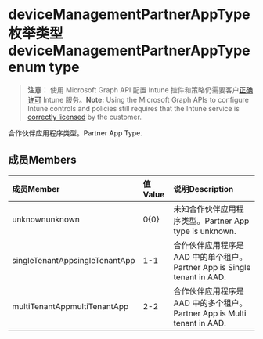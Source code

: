 # <a name="devicemanagementpartnerapptype-enum-type"></a><span data-ttu-id="97664-101">deviceManagementPartnerAppType 枚举类型</span><span class="sxs-lookup"><span data-stu-id="97664-101">deviceManagementPartnerAppType enum type</span></span>

> <span data-ttu-id="97664-102">**注意：** 使用 Microsoft Graph API 配置 Intune 控件和策略仍需要客户[正确许可](https://go.microsoft.com/fwlink/?linkid=839381) Intune 服务。</span><span class="sxs-lookup"><span data-stu-id="97664-102">**Note:** Using the Microsoft Graph APIs to configure Intune controls and policies still requires that the Intune service is [correctly licensed](https://go.microsoft.com/fwlink/?linkid=839381) by the customer.</span></span>

<span data-ttu-id="97664-103">合作伙伴应用程序类型。</span><span class="sxs-lookup"><span data-stu-id="97664-103">Partner App Type.</span></span>
## <a name="members"></a><span data-ttu-id="97664-104">成员</span><span class="sxs-lookup"><span data-stu-id="97664-104">Members</span></span>
|<span data-ttu-id="97664-105">成员</span><span class="sxs-lookup"><span data-stu-id="97664-105">Member</span></span>|<span data-ttu-id="97664-106">值</span><span class="sxs-lookup"><span data-stu-id="97664-106">Value</span></span>|<span data-ttu-id="97664-107">说明</span><span class="sxs-lookup"><span data-stu-id="97664-107">Description</span></span>|
|:---|:---|:---|
|<span data-ttu-id="97664-108">unknown</span><span class="sxs-lookup"><span data-stu-id="97664-108">unknown</span></span>|<span data-ttu-id="97664-109">0</span><span class="sxs-lookup"><span data-stu-id="97664-109">{0}</span></span>|<span data-ttu-id="97664-110">未知合作伙伴应用程序类型。</span><span class="sxs-lookup"><span data-stu-id="97664-110">Partner App type is unknown.</span></span>|
|<span data-ttu-id="97664-111">singleTenantApp</span><span class="sxs-lookup"><span data-stu-id="97664-111">singleTenantApp</span></span>|<span data-ttu-id="97664-112">1</span><span class="sxs-lookup"><span data-stu-id="97664-112">-1</span></span>|<span data-ttu-id="97664-113">合作伙伴应用程序是 AAD 中的单个租户。</span><span class="sxs-lookup"><span data-stu-id="97664-113">Partner App is Single tenant in AAD.</span></span>|
|<span data-ttu-id="97664-114">multiTenantApp</span><span class="sxs-lookup"><span data-stu-id="97664-114">multiTenantApp</span></span>|<span data-ttu-id="97664-115">2</span><span class="sxs-lookup"><span data-stu-id="97664-115">-2</span></span>|<span data-ttu-id="97664-116">合作伙伴应用程序是 AAD 中的多个租户。</span><span class="sxs-lookup"><span data-stu-id="97664-116">Partner App is Multi tenant in AAD.</span></span>|








